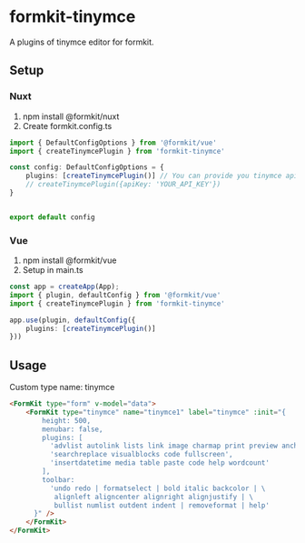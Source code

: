 # formkit-tinymce

A plugins of tinymce editor for formkit.

## Setup

### Nuxt

1. npm install @formkit/nuxt
2. Create formkit.config.ts
```typescript
import { DefaultConfigOptions } from '@formkit/vue'
import { createTinymcePlugin } from 'formkit-tinymce'

const config: DefaultConfigOptions = {
    plugins: [createTinymcePlugin()] // You can provide you tinymce api key here
    // createTinymcePlugin({apiKey: 'YOUR_API_KEY'})
}


export default config
```

### Vue

1. npm install @formkit/vue
2. Setup in main.ts
```typescript
const app = createApp(App);
import { plugin, defaultConfig } from '@formkit/vue'
import { createTinymcePlugin } from 'formkit-tinymce'

app.use(plugin, defaultConfig({
    plugins: [createTinymcePlugin()]
}))
```


## Usage

Custom type name: tinymce

```html
<FormKit type="form" v-model="data">
    <FormKit type="tinymce" name="tinymce1" label="tinymce" :init="{
        height: 500,
        menubar: false,
        plugins: [
          'advlist autolink lists link image charmap print preview anchor',
          'searchreplace visualblocks code fullscreen',
          'insertdatetime media table paste code help wordcount'
        ],
        toolbar:
          'undo redo | formatselect | bold italic backcolor | \
           alignleft aligncenter alignright alignjustify | \
           bullist numlist outdent indent | removeformat | help'
      }" />
    </FormKit>
</FormKit>

```